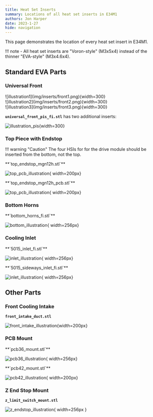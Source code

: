 ```yaml
---
title: Heat Set Inserts
summary: Locations of all heat set inserts in E34M1
authors: Jon Harper
date: 2023-1-27
hide: navigation
---
```


This page demonstrates the location of every heat set insert in E34M1.

!!! note
    - All heat set inserts are "Voron-style" (M3x5x4) instead of the thinner "EVA-style" (M3x4.6x4).

## Standard EVA Parts

### Universal Front

<div markdown class="jh-grid-container jh-grid-3">
<div markdown class="jh-grid-img">
![illustration1](img/inserts/front1.png){width=300}
</div>
<div markdown class="jh-grid-img">
![illustration2](img/inserts/front2.png){width=300}
</div>
<div markdown class="jh-grid-img">
![illustration3](img/inserts/front3.png){width=300}
</div>
</div>

**`universal_front_pis_fi.stl`** has two additional inserts:

![illustration_pis](img/inserts/front_pis.png){width=300}

### Top Piece with Endstop

!!! warning "Caution"
    The four HSIs for for the drive module should be inserted from the bottom, not the top.

<div markdown class="jh-grid-container jh-grid-2">
<div markdown class="jh-grid-img">
**`top_endstop_mgn12h.stl`**

![top_pcb_illustration](img/inserts/top.png){ width=200px}
</div>
<div markdown class="jh-grid-img">
**`top_endstop_mgn12h_pcb.stl`**

![top_pcb_illustration](img/inserts/top_pcb.png){ width=200px}
</div>
</div>

### Bottom Horns

<div markdown class="jh-grid-container jh-grid-2">
<div markdown class="jh-grid-img">
**`bottom_horns_fi.stl`**

![bottom_illustration](img/inserts/bottom.png){ width=256px}
</div>
</div>

### Cooling Inlet

<div markdown class="jh-grid-container jh-grid-2">
<div markdown class="jh-grid-img">
**`5015_inlet_fi.stl`**

![inlet_illustration](img/inserts/inlet.png){ width=256px}
</div>
<div markdown class="jh-grid-img">
**`5015_sideways_inlet_fi.stl`**

![inlet_illustration](img/inserts/inlet_sideways.png){ width=256px}
</div>
</div>

## Other Parts

### Front Cooling Intake

**`front_intake_duct.stl`**

![front_intake_illustration](img/inserts/front_intake.png){width=200px}

### PCB Mount

<div markdown class="jh-grid-container jh-grid-2">
<div markdown class="jh-grid-img">
**`pcb36_mount.stl`**

![pcb36_illustration](img/inserts/pcb36.png){ width=256px}
</div>
<div markdown class="jh-grid-img">
**`pcb42_mount.stl`**

![pcb42_illustration](img/inserts/pcb42.png){ width=200px}
</div>
</div>

### Z End Stop Mount

**`z_limit_switch_mount.stl`**

![z_endstop_illustration](img/inserts/z_mount.png){ width=256px }

[x_stop_block]: https://github.com/jon-harper/MercuryOneUserMods/blob/EVA3/Mercury_One/jonspaceharper/EVA3/STL/x_axis_stop_block.stl
[z_limit_cover]: https://github.com/jon-harper/MercuryOneUserMods/blob/EVA3/Mercury_One/jonspaceharper/EVA3/STL/z_limit_switch_cover.stl
[z_limit_mount]: https://github.com/jon-harper/MercuryOneUserMods/blob/EVA3/Mercury_One/jonspaceharper/EVA3/STL/z_limit_switch_mount.stl
[cable_guide]: https://github.com/jon-harper/MercuryOneUserMods/blob/EVA3/Mercury_One/jonspaceharper/EVA3/STL/cable_guide.stl
[pcb36_mount]: https://github.com/jon-harper/MercuryOneUserMods/blob/EVA3/Mercury_One/jonspaceharper/EVA3/STL/pcb36_mount.stl
[pcb42_mount]: https://github.com/jon-harper/MercuryOneUserMods/blob/EVA3/Mercury_One/jonspaceharper/EVA3/STL/pcb42_mount.stl
[front_intake]: https://github.com/jon-harper/MercuryOneUserMods/blob/EVA3/Mercury_One/jonspaceharper/EVA3/STL/front_intake_duct.stl
[bottom_horns]: https://github.com/jon-harper/MercuryOneUserMods/blob/EVA3/Mercury_One/jonspaceharper/EVA3/STL/bottom_horns_fi.stl
[belt_grabber]: https://github.com/jon-harper/MercuryOneUserMods/blob/EVA3/Mercury_One/jonspaceharper/EVA3/STL/belt_grabber.stl
[bltouch_mount]: https://github.com/jon-harper/MercuryOneUserMods/blob/EVA3/Mercury_One/jonspaceharper/EVA3/STL/bl_touch_mount.stl
[5015_inlet]: https://github.com/jon-harper/MercuryOneUserMods/blob/EVA3/Mercury_One/jonspaceharper/EVA3/STL/5015_inlet_fi.stl
[5015_sideways_inlet]: https://github.com/jon-harper/MercuryOneUserMods/blob/EVA3/Mercury_One/jonspaceharper/EVA3/STL/5015_sideways_inlet_fi.stl
[front]: https://github.com/jon-harper/MercuryOneUserMods/blob/EVA3/Mercury_One/jonspaceharper/EVA3/STL/front_universal_fi.stl
[front_pis]: https://github.com/jon-harper/MercuryOneUserMods/blob/EVA3/Mercury_One/jonspaceharper/EVA3/STL/front_universal_pis_fi.stl
[top]: https://github.com/jon-harper/MercuryOneUserMods/blob/EVA3/Mercury_One/jonspaceharper/EVA3/STL/top_endstop_mgn12h.stl
[top_pcb]: https://github.com/jon-harper/MercuryOneUserMods/blob/EVA3/Mercury_One/jonspaceharper/EVA3/STL/top_endstop_mgn12h_pcb.stl